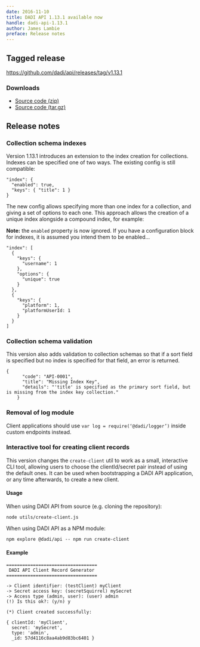 ```yaml
---
date: 2016-11-10
title: DADI API 1.13.1 available now
handle: dadi-api-1.13.1
author: James Lambie
preface: Release notes
---
```


## Tagged release

https://github.com/dadi/api/releases/tag/v1.13.1

### Downloads

- [Source code (zip)](https://github.com/dadi/api/archive/v1.13.1.zip)
- [Source code (tar.gz)](https://github.com/dadi/api/archive/v1.13.1.tar.gz)

## Release notes

### Collection schema indexes

Version 1.13.1 introduces an extension to the index creation for collections. Indexes can be specified one of two ways. The existing config is still compatible:

```
"index": {
  "enabled": true,
  "keys": { "title": 1 }
}
```

The new config allows specifying more than one index for a collection, and giving a set of options to each one. This approach allows the creation of a unique index alongside a compound index, for example:

**Note:** the `enabled` property is now ignored. If you have a configuration block for indexes, it is assumed you intend them to be enabled...

```
"index": [
  {
    "keys": {
      "username": 1
    },
    "options": {
      "unique": true
    }
  },
  {
    "keys": {
      "platform": 1,
      "platformUserId: 1
    }
  }
]
```

### Collection schema validation

This version also adds validation to collection schemas so that if a sort field is specified but no index is specified for that field, an error is returned.

```
{
      "code": "API-0001",
      "title": "Missing Index Key",
      "details": "'title' is specified as the primary sort field, but is missing from the index key collection."
    }
```

### Removal of log module

Client applications should use `var log = require(‘@dadi/logger’)` inside custom endpoints instead.

### Interactive tool for creating client records

This version changes the `create-client` util to work as a small, interactive CLI tool, allowing users to choose the clientId/secret pair instead of using the default ones. It can be used when bootstrapping a DADI API application, or any time afterwards, to create a new client.

#### Usage

When using DADI API from source (e.g. cloning the repository):

```shell
node utils/create-client.js
```

When using DADI API as a NPM module:

```shell
npm explore @dadi/api -- npm run create-client
```

#### Example

```
==================================
 DADI API Client Record Generator 
==================================

-> Client identifier: (testClient) myClient
-> Secret access key: (secretSquirrel) mySecret
-> Access type (admin, user): (user) admin
(!) Is this ok?: (y/n) y

(*) Client created successfully:

{ clientId: 'myClient',
  secret: 'mySecret',
  type: 'admin',
  _id: 57d4116c8aa4ab9d83bc6401 }
```
